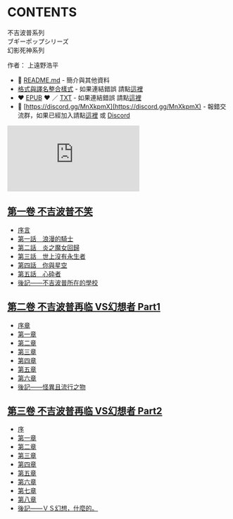 # CONTENTS

不吉波普系列  
ブギーポップシリーズ  
幻影死神系列  

作者： 上遠野浩平  



- :closed_book: [README.md](README.md) - 簡介與其他資料
- [格式與譯名整合樣式](https://github.com/bluelovers/node-novel/blob/master/lib/locales/%E4%B8%8D%E5%90%89%E6%B3%A2%E6%99%AE%E7%B3%BB%E5%88%97.ts) - 如果連結錯誤 請點[這裡](https://github.com/bluelovers/node-novel/blob/master/lib/locales/)
-  :heart: [EPUB](https://gitlab.com/demonovel/epub-txt/blob/master/wenku8/%E4%B8%8D%E5%90%89%E6%B3%A2%E6%99%AE%E7%B3%BB%E5%88%97.epub) :heart:  ／ [TXT](https://gitlab.com/demonovel/epub-txt/blob/master/wenku8/out/%E4%B8%8D%E5%90%89%E6%B3%A2%E6%99%AE%E7%B3%BB%E5%88%97.out.txt) - 如果連結錯誤 請點[這裡](https://gitlab.com/demonovel/epub-txt/blob/master/wenku8/wenku8)
- :mega: [https://discord.gg/MnXkpmX](https://discord.gg/MnXkpmX) - 報錯交流群，如果已經加入請點[這裡](https://discordapp.com/channels/467794087769014273/467794088285175809) 或 [Discord](https://discordapp.com/channels/@me)


![導航目錄](https://chart.apis.google.com/chart?cht=qr&chs=150x150&chl=https://gitlab.com/novel-group/txt-source/blob/master/wenku8/不吉波普系列/導航目錄.md "導航目錄")




## [第一卷 不吉波普不笑](00000_%E7%AC%AC%E4%B8%80%E5%8D%B7%20%E4%B8%8D%E5%90%89%E6%B3%A2%E6%99%AE%E4%B8%8D%E7%AC%91)

- [序言](00000_%E7%AC%AC%E4%B8%80%E5%8D%B7%20%E4%B8%8D%E5%90%89%E6%B3%A2%E6%99%AE%E4%B8%8D%E7%AC%91/00010_%E5%BA%8F%E8%A8%80.txt)
- [第一話　浪漫的騎士](00000_%E7%AC%AC%E4%B8%80%E5%8D%B7%20%E4%B8%8D%E5%90%89%E6%B3%A2%E6%99%AE%E4%B8%8D%E7%AC%91/00020_%E7%AC%AC%E4%B8%80%E8%A9%B1%E3%80%80%E6%B5%AA%E6%BC%AB%E7%9A%84%E9%A8%8E%E5%A3%AB.txt)
- [第二話　炎之魔女回歸](00000_%E7%AC%AC%E4%B8%80%E5%8D%B7%20%E4%B8%8D%E5%90%89%E6%B3%A2%E6%99%AE%E4%B8%8D%E7%AC%91/00030_%E7%AC%AC%E4%BA%8C%E8%A9%B1%E3%80%80%E7%82%8E%E4%B9%8B%E9%AD%94%E5%A5%B3%E5%9B%9E%E6%AD%B8.txt)
- [第三話　世上沒有永生者](00000_%E7%AC%AC%E4%B8%80%E5%8D%B7%20%E4%B8%8D%E5%90%89%E6%B3%A2%E6%99%AE%E4%B8%8D%E7%AC%91/00040_%E7%AC%AC%E4%B8%89%E8%A9%B1%E3%80%80%E4%B8%96%E4%B8%8A%E6%B2%92%E6%9C%89%E6%B0%B8%E7%94%9F%E8%80%85.txt)
- [第四話　你與星空](00000_%E7%AC%AC%E4%B8%80%E5%8D%B7%20%E4%B8%8D%E5%90%89%E6%B3%A2%E6%99%AE%E4%B8%8D%E7%AC%91/00050_%E7%AC%AC%E5%9B%9B%E8%A9%B1%E3%80%80%E4%BD%A0%E8%88%87%E6%98%9F%E7%A9%BA.txt)
- [第五話　心砕者](00000_%E7%AC%AC%E4%B8%80%E5%8D%B7%20%E4%B8%8D%E5%90%89%E6%B3%A2%E6%99%AE%E4%B8%8D%E7%AC%91/00060_%E7%AC%AC%E4%BA%94%E8%A9%B1%E3%80%80%E5%BF%83%E7%A0%95%E8%80%85.txt)
- [後記——不吉波普所在的學校](00000_%E7%AC%AC%E4%B8%80%E5%8D%B7%20%E4%B8%8D%E5%90%89%E6%B3%A2%E6%99%AE%E4%B8%8D%E7%AC%91/00070_%E5%BE%8C%E8%A8%98%E2%80%94%E2%80%94%E4%B8%8D%E5%90%89%E6%B3%A2%E6%99%AE%E6%89%80%E5%9C%A8%E7%9A%84%E5%AD%B8%E6%A0%A1.txt)


## [第二卷 不吉波普再临 VS幻想者 Part1](00010_%E7%AC%AC%E4%BA%8C%E5%8D%B7%20%E4%B8%8D%E5%90%89%E6%B3%A2%E6%99%AE%E5%86%8D%E4%B8%B4%20VS%E5%B9%BB%E6%83%B3%E8%80%85%20Part1)

- [序章](00010_%E7%AC%AC%E4%BA%8C%E5%8D%B7%20%E4%B8%8D%E5%90%89%E6%B3%A2%E6%99%AE%E5%86%8D%E4%B8%B4%20VS%E5%B9%BB%E6%83%B3%E8%80%85%20Part1/00010_%E5%BA%8F%E7%AB%A0.txt)
- [第一章](00010_%E7%AC%AC%E4%BA%8C%E5%8D%B7%20%E4%B8%8D%E5%90%89%E6%B3%A2%E6%99%AE%E5%86%8D%E4%B8%B4%20VS%E5%B9%BB%E6%83%B3%E8%80%85%20Part1/00020_%E7%AC%AC%E4%B8%80%E7%AB%A0.txt)
- [第二章](00010_%E7%AC%AC%E4%BA%8C%E5%8D%B7%20%E4%B8%8D%E5%90%89%E6%B3%A2%E6%99%AE%E5%86%8D%E4%B8%B4%20VS%E5%B9%BB%E6%83%B3%E8%80%85%20Part1/00030_%E7%AC%AC%E4%BA%8C%E7%AB%A0.txt)
- [第三章](00010_%E7%AC%AC%E4%BA%8C%E5%8D%B7%20%E4%B8%8D%E5%90%89%E6%B3%A2%E6%99%AE%E5%86%8D%E4%B8%B4%20VS%E5%B9%BB%E6%83%B3%E8%80%85%20Part1/00040_%E7%AC%AC%E4%B8%89%E7%AB%A0.txt)
- [第四章](00010_%E7%AC%AC%E4%BA%8C%E5%8D%B7%20%E4%B8%8D%E5%90%89%E6%B3%A2%E6%99%AE%E5%86%8D%E4%B8%B4%20VS%E5%B9%BB%E6%83%B3%E8%80%85%20Part1/00050_%E7%AC%AC%E5%9B%9B%E7%AB%A0.txt)
- [第五章](00010_%E7%AC%AC%E4%BA%8C%E5%8D%B7%20%E4%B8%8D%E5%90%89%E6%B3%A2%E6%99%AE%E5%86%8D%E4%B8%B4%20VS%E5%B9%BB%E6%83%B3%E8%80%85%20Part1/00060_%E7%AC%AC%E4%BA%94%E7%AB%A0.txt)
- [第六章](00010_%E7%AC%AC%E4%BA%8C%E5%8D%B7%20%E4%B8%8D%E5%90%89%E6%B3%A2%E6%99%AE%E5%86%8D%E4%B8%B4%20VS%E5%B9%BB%E6%83%B3%E8%80%85%20Part1/00070_%E7%AC%AC%E5%85%AD%E7%AB%A0.txt)
- [後記——怪異且流行之物](00010_%E7%AC%AC%E4%BA%8C%E5%8D%B7%20%E4%B8%8D%E5%90%89%E6%B3%A2%E6%99%AE%E5%86%8D%E4%B8%B4%20VS%E5%B9%BB%E6%83%B3%E8%80%85%20Part1/00080_%E5%BE%8C%E8%A8%98%E2%80%94%E2%80%94%E6%80%AA%E7%95%B0%E4%B8%94%E6%B5%81%E8%A1%8C%E4%B9%8B%E7%89%A9.txt)


## [第三卷 不吉波普再临 VS幻想者 Part2](00020_%E7%AC%AC%E4%B8%89%E5%8D%B7%20%E4%B8%8D%E5%90%89%E6%B3%A2%E6%99%AE%E5%86%8D%E4%B8%B4%20VS%E5%B9%BB%E6%83%B3%E8%80%85%20Part2)

- [序](00020_%E7%AC%AC%E4%B8%89%E5%8D%B7%20%E4%B8%8D%E5%90%89%E6%B3%A2%E6%99%AE%E5%86%8D%E4%B8%B4%20VS%E5%B9%BB%E6%83%B3%E8%80%85%20Part2/00010_%E5%BA%8F.txt)
- [第一章](00020_%E7%AC%AC%E4%B8%89%E5%8D%B7%20%E4%B8%8D%E5%90%89%E6%B3%A2%E6%99%AE%E5%86%8D%E4%B8%B4%20VS%E5%B9%BB%E6%83%B3%E8%80%85%20Part2/00020_%E7%AC%AC%E4%B8%80%E7%AB%A0.txt)
- [第二章](00020_%E7%AC%AC%E4%B8%89%E5%8D%B7%20%E4%B8%8D%E5%90%89%E6%B3%A2%E6%99%AE%E5%86%8D%E4%B8%B4%20VS%E5%B9%BB%E6%83%B3%E8%80%85%20Part2/00030_%E7%AC%AC%E4%BA%8C%E7%AB%A0.txt)
- [第三章](00020_%E7%AC%AC%E4%B8%89%E5%8D%B7%20%E4%B8%8D%E5%90%89%E6%B3%A2%E6%99%AE%E5%86%8D%E4%B8%B4%20VS%E5%B9%BB%E6%83%B3%E8%80%85%20Part2/00040_%E7%AC%AC%E4%B8%89%E7%AB%A0.txt)
- [第四章](00020_%E7%AC%AC%E4%B8%89%E5%8D%B7%20%E4%B8%8D%E5%90%89%E6%B3%A2%E6%99%AE%E5%86%8D%E4%B8%B4%20VS%E5%B9%BB%E6%83%B3%E8%80%85%20Part2/00050_%E7%AC%AC%E5%9B%9B%E7%AB%A0.txt)
- [第五章](00020_%E7%AC%AC%E4%B8%89%E5%8D%B7%20%E4%B8%8D%E5%90%89%E6%B3%A2%E6%99%AE%E5%86%8D%E4%B8%B4%20VS%E5%B9%BB%E6%83%B3%E8%80%85%20Part2/00060_%E7%AC%AC%E4%BA%94%E7%AB%A0.txt)
- [第六章](00020_%E7%AC%AC%E4%B8%89%E5%8D%B7%20%E4%B8%8D%E5%90%89%E6%B3%A2%E6%99%AE%E5%86%8D%E4%B8%B4%20VS%E5%B9%BB%E6%83%B3%E8%80%85%20Part2/00070_%E7%AC%AC%E5%85%AD%E7%AB%A0.txt)
- [第七章](00020_%E7%AC%AC%E4%B8%89%E5%8D%B7%20%E4%B8%8D%E5%90%89%E6%B3%A2%E6%99%AE%E5%86%8D%E4%B8%B4%20VS%E5%B9%BB%E6%83%B3%E8%80%85%20Part2/00080_%E7%AC%AC%E4%B8%83%E7%AB%A0.txt)
- [第八章](00020_%E7%AC%AC%E4%B8%89%E5%8D%B7%20%E4%B8%8D%E5%90%89%E6%B3%A2%E6%99%AE%E5%86%8D%E4%B8%B4%20VS%E5%B9%BB%E6%83%B3%E8%80%85%20Part2/00090_%E7%AC%AC%E5%85%AB%E7%AB%A0.txt)
- [後記——ＶＳ幻想，什麼的。](00020_%E7%AC%AC%E4%B8%89%E5%8D%B7%20%E4%B8%8D%E5%90%89%E6%B3%A2%E6%99%AE%E5%86%8D%E4%B8%B4%20VS%E5%B9%BB%E6%83%B3%E8%80%85%20Part2/00100_%E5%BE%8C%E8%A8%98%E2%80%94%E2%80%94%EF%BC%B6%EF%BC%B3%E5%B9%BB%E6%83%B3%EF%BC%8C%E4%BB%80%E9%BA%BC%E7%9A%84%E3%80%82.txt)

